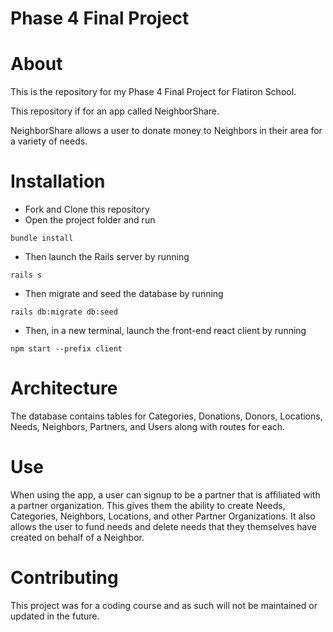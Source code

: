 # Phase 4 Final Project

# About

This is the repository for my Phase 4 Final Project for Flatiron School.

This repository if for an app called NeighborShare.

NeighborShare allows a user to donate money to Neighbors in their area for a variety of needs.

# Installation

- Fork and Clone this repository
- Open the project folder and run

```
bundle install
```

- Then launch the Rails server by running

```
rails s
```

- Then migrate and seed the database by running

```
rails db:migrate db:seed
```

- Then, in a new terminal, launch the front-end react client by running

```
npm start --prefix client
```

# Architecture

The database contains tables for Categories, Donations, Donors, Locations, Needs, Neighbors, Partners, and Users along with routes for each.

# Use

When using the app, a user can signup to be a partner that is affiliated with a partner organization. This gives them the ability to create Needs, Categories, Neighbors, Locations, and other Partner Organizations. It also allows the user to fund needs and delete needs that they themselves have created on behalf of a Neighbor.

# Contributing

This project was for a coding course and as such will not be maintained or updated in the future.
